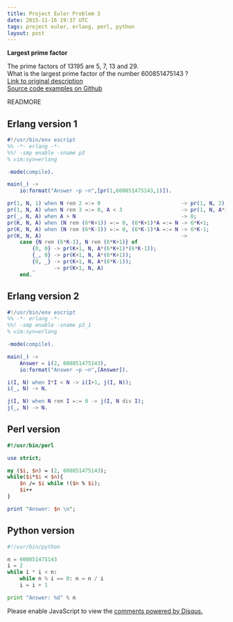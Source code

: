 ```yaml
---
title: Project Euler Problem 3
date: 2015-11-16 19:37 UTC
tags: project euler, erlang, perl, python
layout: post
---
```


<b>Largest prime factor</b>

The prime factors of 13195 are 5, 7, 13 and 29.<br/>
What is the largest prime factor of the number 600851475143 ?<br/>
[Link to original description](https://projecteuler.net/problem=3)<br/>
[Source code examples on Github](https://github.com/mijkenator/pr_euler/tree/master/p3)

READMORE

## Erlang version 1
```erlang
#!/usr/bin/env escript
%% -*- erlang -*-
%%! -smp enable -sname p3
% vim:syn=erlang

-mode(compile).

main(_) ->
    io:format("Answer ~p ~n",[pr(1,600851475143,1)]).

pr(1, N, 1) when N rem 2 =:= 0                          -> pr(1, N, 2);
pr(1, N, A) when N rem 3 =:= 0, A < 3                   -> pr(1, N, A*3);
pr(_, N, A) when A > N                                  -> 0;
pr(K, N, A) when (N rem (6*K+1)) =:= 0, (6*K+1)*A =:= N -> 6*K+1;
pr(K, N, A) when (N rem (6*K-1)) =:= 0, (6*K-1)*A =:= N -> 6*K-1;   
pr(K, N, A)                                             ->
    case {N rem (6*K-1), N rem (6*K+1)} of
        {0, 0} -> pr(K+1, N, A*(6*K+1)*(6*K-1));
        {_, 0} -> pr(K+1, N, A*(6*K+1));
        {0, _} -> pr(K+1, N, A*(6*K-1));
        _      -> pr(K+1, N, A)
    end.


```

## Erlang version 2
```erlang
#!/usr/bin/env escript
%% -*- erlang -*-
%%! -smp enable -sname p3_1
% vim:syn=erlang

-mode(compile).

main(_) ->
    Answer = i(2, 600851475143),
    io:format("Answer ~p ~n",[Answer]).

i(I, N) when I*I < N -> i(I+1, j(I, N));    
i(_, N) -> N.

j(I, N) when N rem I =:= 0 -> j(I, N div I);
j(_, N) -> N.

```

## Perl version
```perl
#!/usr/bin/perl

use strict;

my ($i, $n) = (2, 600851475143);
while($i*$i < $n){
    $n /= $i while !($n % $i);
    $i++
}

print "Answer: $n \n";

```

## Python version
```python
#!/usr/bin/python

n = 600851475143
i = 2
while i * i < n:
    while n % i == 0: n = n / i
    i = i + 1

print "Answer: %d" % n

```


<div id="disqus_thread"></div>
<script>
/**
* RECOMMENDED CONFIGURATION VARIABLES: EDIT AND UNCOMMENT THE SECTION BELOW TO INSERT DYNAMIC VALUES FROM YOUR PLATFORM OR CMS.
* LEARN WHY DEFINING THESE VARIABLES IS IMPORTANT: https://disqus.com/admin/universalcode/#configuration-variables
*/
/*
var disqus_config = function () {
    this.page.url = '/2015/11/16/project-euler-problem-3/'; // Replace PAGE_URL with your page's canonical URL variable
    this.page.identifier = 'pep3'; // Replace PAGE_IDENTIFIER with your page's unique identifier variable
};
*/
(function() { // DON'T EDIT BELOW THIS LINE
var d = document, s = d.createElement('script');

s.src = '//mijkenator.disqus.com/embed.js';

s.setAttribute('data-timestamp', +new Date());
(d.head || d.body).appendChild(s);
})();
</script>
<noscript>Please enable JavaScript to view the <a href="https://disqus.com/?ref_noscript" rel="nofollow">comments powered by Disqus.</a></noscript>
